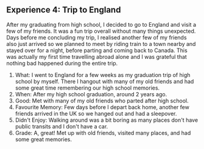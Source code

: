 ## Experience 4: Trip to England

After my graduating from high school, I decided to go to England and visit a few of my friends. It was a fun trip overall without many things unexpected. Days before me concluding my trip, I realised another few of my friends also just arrived so we planned to meet by riding train to a town nearby and stayed over for a night, before parting and coming back to Canada. This was actually my first time travelling abroad alone and I was grateful that nothing bad happened during the entire trip.

1. What: I went to England for a few weeks as my graduation trip of high school by myself. There I hangout with many of my old friends and had some great time remembering our high school memories.
2. When: After my high school graduation, around 2 years ago.
3. Good: Met with many of my old friends who parted after high school.
4. Favourite Memory: Few days before I depart back home, another few friends arrived in the UK so we hanged out and had a sleepover.
5. Didn't Enjoy: Walking around was a bit boring as many places don't have public transits and I don't have a car.
6. Grade: A, great! Met up with old friends, visited many places, and had some great memories.
